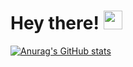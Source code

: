 # Hey there! <img src="https://raw.githubusercontent.com/MartinHeinz/MartinHeinz/master/wave.gif" width="30px">



[![Anurag's GitHub stats](https://github-readme-stats.vercel.app/api?username=hananxx)](https://github.com/anuraghazra/github-readme-stats)

<!--
**Hananxx/Hananxx** is a ✨ _special_ ✨ repository because its `README.md` (this file) appears on your GitHub profile.

Here are some ideas to get you started:

- 🔭 I’m currently working on ...
- 🌱 I’m currently learning ...
- 👯 I’m looking to collaborate on ...
- 🤔 I’m looking for help with ...
- 💬 Ask me about ...
- 📫 How to reach me: ...
- 😄 Pronouns: ...
- ⚡ Fun fact: ...
-->
